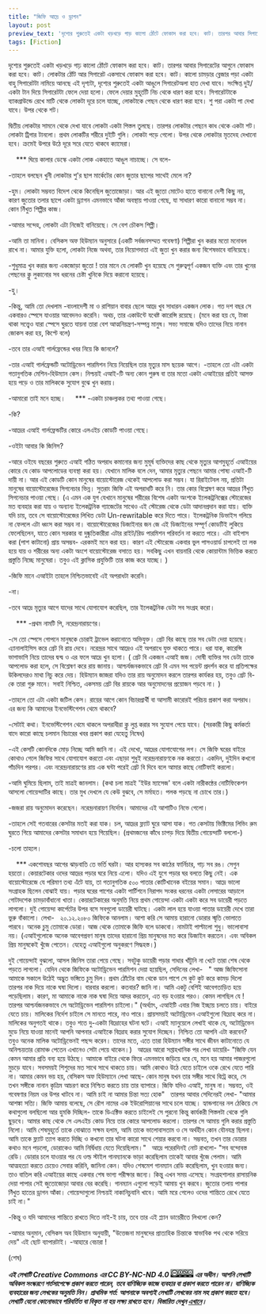```yaml
---
title: "জিফি আদ্রে ও ড্রাগন"
layout: post
preview_text: 'দৃশ্যের শুরুতেই একটা খড়খড়ে গাড় কালো ঠোঁটে ফোকাস করা হবে। কাট। তারপর আবার সিগারেটের আগুনে ফোকাস করা হবে।'
tags: [Fiction]
---
```


দৃশ্যের শুরুতেই একটা খড়খড়ে গাঢ় কালো ঠোঁটে ফোকাস করা হবে। কাট। তারপর আবার সিগারেটের আগুনে ফোকাস করা হবে। কাট। লোকটার ঠোঁট আর সিগারেট একসাথে ফোকাস করা হবে। কাট। কালো চামড়ার ব্লেজার পড়া একটা বাহু সিগারেটটা নামিয়ে আনছে এই দৃশ্যটা, দৃশ্যের শুরুতেই একটা আঙুলে সিগারেটঅলা হাত দেখা যাবে। সংক্ষিপ্ত দুই/একটা টান দিয়ে সিগারেটটা ফেলে দেয়া হলো। ফেলে দেয়ার মুহূর্তটি নিচ থেকে ধারণ করা হবে। সিগারেটটাকে ব্যাকগ্রাউন্ডে রেখে মাটি থেকে লোকটা দূরে চলে যাচ্ছে, লোকটাকে পেছন থেকে ধারণ করা হবে। শু পরা একটা পা দেখা যাবে। উপর থেকে শট। 

দ্বিতীয় লোকটার সামনে থেকে দেখা যাবে লোকটা একটা পিস্তল তুলছে। তারপর লোকটার পেছনে কাধ থেকে একটা শট। লোকটা ট্রিগার টানলো। প্রথম লোকটির শরীরে দুইটি গুলি। লোকটা পড়ে গেলো। উপর থেকে লোকটার মৃতদেহ দেখানো হবে। ক্রমেই উপরে উঠে দূরে সরে যেতে থাকবে ক্যামেরা। 

&nbsp;
&nbsp;
        ***
 ঘিয়ে কালার ডেস্কে একটা লোক একহাতে আঙুল নাচাচ্ছে। সে বলে-

-তাহলে বলছেন খুনী লোকটার শু'র ছাপ মার্কেটের কোন জুতার ছাপের সাথেই মেলে না? 

-হুম। লোকটা সম্ভবত বিদেশ থেকে কিনেছিল জুতোজোড়া। আর এই জুতো মোটেও হাতে বানানো দেশী কিছু নয়, কারণ জুতোর তলার ছাপে একটা ড্র্যাগন এমনভাবে আঁকা অবস্থায় পাওয়া গেছে, যা সাধারণ কারো বানানো সম্ভব না। কোন নিঁখুত শিল্পীর কাজ।

-আমার সন্দেহ, লোকটা এটা নিজেই বানিয়েছে। সে বেশ চৌকস শিল্পী। 

-আমি তা মানিনা। বেসিকস অফ হিউম্যান অনুসারে (একটি সর্বজনসম্মত গবেষণা) শিল্পীরা খুন করার মতো মনোবল রাখে না। আমার যুক্তি হলো, লোকটা নিজে অথবা, তার নিয়োগদাতা এই জুতা খুন করার জন্য বিশেষভাবে বানিয়েছে। 

-শুধুমাত্র খুন করার জন্য একজোড়া জুতো ! তার মানে যে লোকটি খুন হয়েছে সে গুরুত্বপূর্ণ একজন ব্যক্তি এবং তার খুনের পেছনের ক্লু লুকানোর সব ধরনের চেষ্টা খুনিকে দিয়ে করানো হয়েছে। 

-হু। 

-কিন্তু, আমি তো দেখলাম -বাংলাদেশী মা ও রাশিয়ান বাবার ছেলে আদ্রে খুব সাধারন একজন লোক। গত দশ বছর সে একবারও স্পেসে যাওয়ার আবেদনও করেনি। অথচ, তার একাউন্টে যথেষ্ট কারেন্সি রয়েছে। (মনে করা হয় যে, টাকা থাকা সত্ত্বেও যারা স্পেসে ঘুরতে যায়না তারা বেশ আত্মনিয়ন্ত্রণ-সম্পন্ন মানুষ। সভ্য সমাজে যদিও তাদের নিয়ে নানান জোকস করা হয়, কিপ্টে বলে) 

-তবে তার এআই গার্লফ্রেন্ডের খবর নিয়ে কি জানলে? 

-তার এআই গার্লফ্রেন্ডটি অটোড্রিভেন পারমিশন নিয়ে নিয়েছিল তার মৃত্যুর মাস ছয়েক আগে। 
-তাহলে তো এটা একটা গতানুগতিক মেশিন-হিউম্যান কেস। নিশ্চয়ই এআই-টি অন্য কোন পুরুষ বা তার মতো একটা এআইয়ের প্রতিই আসক্ত হয়ে পড়ে ও তার মালিককে সুযোগ বুঝে খুন করায়। 

-আমারো তাই মনে হচ্ছে। 
&nbsp;
&nbsp;
            ***
-একটা চাঞ্চল্যকর তথ্য পাওয়া গেছে। 

-কি? 

-আদ্রের এআই গার্লফ্রেন্ডটির কোরে এলএইচ কোডটি পাওয়া গেছে। 

-ওইটা আবার কি জিনিস?

-আরে ওইযে বছরের শুরুতে এআই গঠিত অপরাধ কমানোর জন্য মুমূর্ষ ব্যক্তিদের কাছ থেকে মৃত্যুর আগমুহূর্তে এআইয়ের কোরে যে কোড আপলোডের ব্যবস্থা করা হয়। যেখানে মালিক বলে দেন, আমার মৃত্যুর পেছনে আমার পোষ্য এআই-টি দায়ী না। আর এই কোডটি কোন মানুষের বায়োস্টোরেজ থেকেই আপলোড করা সম্ভব। যা রিরাইটেবল নয়, প্রতিটা মানুষের বায়োস্টোরেজের সিগনেচার ভিন্ন। সুতরাং জিফি এই অপরাধটি করে নি। তার কোর বিশ্লেষণ করে আদ্রের নিঁখুত সিগনেচার পাওয়া গেছে। (এ এমন এক যুগ যেখানে মানুষের শরীরের বিশেষ একটা অংশকে ইলেকট্রনিক্সের স্টোরেজের মত ব্যবহার করা যায় ও অন্যান্য ইলেকট্রনিক গ্যাজেটের সাথেও এই স্টোরেজ থেকে ডেটা আদানপ্রদান করা যায়। ব্যক্তি যদি চায়, তবে সে বায়োস্টোরেজের লিখিত ডেটা Un-rewritable করে দিতে পারে। ইলেকট্রনিক ডিভাইস গলিয়ে না ফেললে এটা ধ্বংস করা সম্ভব না। বায়োস্টোরেজের ডিজাইনার জন জে এই ডিজাইনের সম্পূর্ণ কোডটিই লুকিয়ে ফেলেছিলেন, যাতে কোন সরকার বা দুষ্কৃতিকারীরা এটার রাইট/রিড পারমিশন পরিবর্তন না করতে পারে। এটা বাইপাস করা (পাশ কাটানো) প্রায় অসম্ভব- এরকমই মনে করা হয়। কারণ এই স্টোরেজে একবার ভুল পাসওয়ার্ড চাপলেই তা লক হয়ে যায় ও শরীরের অন্য একটা অংশে বায়োস্টোরেজ বসাতে হয়। সবকিছু এখন বায়নারি থেকে কোয়ান্টাম ভিত্তিক করতে প্রস্তুতি নিচ্ছে মানুষেরা। তবুও এই ক্লাসিক প্রযুক্তিটি তার কাজ করে যাচ্ছে। ) 

-জিফি মানে এআইটা তাহলে নিশ্চিতভাবেই এই অপরাধটা করেনি। 

-না। 

-তবে আদ্রে মৃত্যুর আগে যাদের সাথে যোগাযোগ করেছিল, তার ইলেকট্রনিক ডেটা সব সংগ্রহ করো।

&nbsp;
&nbsp;
        ***
-প্রথম নামটি পি, নরেন্দ্রনারায়ণের। 

-সে তো স্পেসে গোপনে মানুষকে চোরাই ট্রাভেল করানোতে অভিযুক্ত। গ্রেট বির কাছে তার সব ডেটা দেয়া হয়েছে। এ্যানালাইসিস করে গ্রেট বি রায় দেবে। নরেন্দ্রর সাথে আদ্রেও এই অপরাধে যুক্ত থাকতে পারে। ধরা যাক, কারেন্সি ভাগাভাগি নিয়ে তাদের দ্বন্দ্ব ও এর ফলে আদ্রে খুন হলো। ( গ্রেট বি একজন এআই জজ। দোষী ব্যক্তির সব ডেটা তাকে আপলোড করা হলে, সে বিশ্লেষণ করে রায় জানায়। আশ্চর্যজনকভাবে গ্রেট বি এমন সব পয়েন্ট প্রদর্শন করে যা প্রতিপক্ষের উকিলদেরও মাথা নিচু করে দেয়। হিউম্যান জাজরা যদিও তার রায় অনুমোদন করলে তারপর কার্যকর হয়, তবুও গ্রেট বি-কে তারা গুরু মানে। সবাই নিশ্চিত, একসময় গ্রেট বির রায়কে আর অনুমোদনের প্রয়োজন পড়বে না। ) 

-তাহলে তো এটা একটা জটিল কেস। রায়ের আগে কোন বিচারপ্রার্থী বা আসামী কারোরই পরিচয় প্রকাশ করা অপরাধ। এর জন্য কি আমাদের ইনভেস্টিগেশন থেমে থাকবে? 

-সেটাই কথা। ইনভেস্টিগেশন থেমে থাকলে অপরাধীরা ক্লু লুপ্ত করার সব সুযোগ পেয়ে যাবে। (সরকারী কিছু কর্মকর্তা বাদে কারো কাছে চলমান বিচারের খবর প্রকাশ করা যেহেতু নিষেধ) 

-এই কেসটি কোনদিকে মোড় নিচ্ছে আমি জানি না। এই দেখো, আদ্রের যোগাযোগের লগ। সে জিফি ঘরের বাইরে কোথাও গেলে জিফির সাথে যোগাযোগ করতো এবং এছাড়া শুধুই নরেন্দ্রনারায়ণকে নক করতো। একদিন, দুইদিন কখনো পাঁচদিন পরপর। এবং নরেন্দ্রনারায়ণের রায় এক ঘন্টা পরেই গ্রেট বি দিবে বলে আমার কাছে নোটিফাই করলো। 

-আমি ঘুমিয়ে ছিলাম, তাই মাত্রই জানলাম। (কথা চলা মাত্রই 'ইউর ম্যাসেজ' বলে একটা নারীকন্ঠের নোটিফিকেশন আসলো গোয়েন্দাটির কাছে। তার মুখ দেখলে যে কেউ বুঝবে, সে মর্মাহত। পলক পড়ছে না চোখে তার।) 

-জজরা রায় অনুমোদন করেছেন। নরেন্দ্রনারায়ণ নির্দোষ। আমাদের এই আশাটিও নিভে গেলো। 

-তাহলে সেই গতবারের কেসটার মতই করা যাক। চল, আদ্রের ফ্ল্যাট ঘুরে আসা যাক। গত কেসটায় ভিক্টিমের লিভিং রুম ঘুরতে গিয়ে আমাদের কেসটার সমাধান হয়ে গিয়েছিল। (প্রথমজনের কাঁধে চাপড় দিয়ে দ্বিতীয় গোয়েন্দাটি বললো-) 

-চলো তাহলে।

&nbsp;
&nbsp;
        ***
একশোবছর আগের ঝাড়বাতি তে ভর্তি ঘরটা। আর হাস্যকর সব কাঠের ফার্নিচার, গাঢ় সব রঙ। সেগুন হয়তো। কেয়ারটেকার ওদের আদ্রের পড়ার ঘরে নিয়ে এলো। যদিও এই যুগে পড়ার ঘর বলতে কিছু নেই। এক বায়োস্টোরেজে যে পরিমাণ তথ্য এঁটে যায়, তা গতানুগতিক ৫০০ পাতার কোটিখানেক বইয়ের সমান। আদ্রে ভালো সংগ্রাহক ছিলেন বোঝাই যায়। পড়ার ঘরের পাশের একটা পার্টিশনে নিরাপদ সংকর ধরনের একটা লেসারের আড়ালে গোটাদশেক চামড়াবাঁধানো খাতা। কেয়ারটেকারের অনুমতি নিয়ে প্রথম গোয়েন্দা একটা একটা করে সব ডায়েরী পড়তে লাগলো। দুই গোয়েন্দা কার্পেটের উপর বসে সবগুলো ডায়েরী ঘাটছে। একটা লাল হয়ে যাওয়া পাতার ডায়েরী দেখে তারা ভুরু বাঁকালো। লেখা- 
&nbsp;
২০.১২.২০৮০ 
জিফিকে আনলাম। আশা করি সে আমায় হারানো ডোরার স্মৃতি ভোলাতে পারবে। অনেক চুমু তোমাকে ডোরা। আজ থেকে তোমাকে জিফি বলে ডাকবো। নামটাই পাল্টালো শুধু। ভালোবাসা নয়। (এআইগুলোকে অনেক আবেগপ্রবণ মানুষ তাদের হারানো প্রিয় মানুষদের মত করে ডিজাইন করতেন। এবং অবিকল প্রিয় মানুষকেই খুঁজে পেতেন। যেহেতু এআইগুলো অনুকরণে সিদ্ধহস্ত।) 

দুই গোয়েন্দাই বুঝলো, আসল জিনিস তারা পেয়ে গেছে। সবটুকু ডায়েরী পড়ার গাধার খাঁটুনি না খেটে তারা শেষ থেকে পড়তে লাগলো। যেদিন থেকে জিফিকে অটোড্রিভেন পারমিশন দেয়া হয়েছিল, সেদিনের লেখা- 
&nbsp;
" আজ জিফিসোনা আমাকে সকালে উঠেই অদ্ভুত ভঙ্গিতে চুমু দিল। প্রথম ঠোঁটের বাম থেকে ডান পাশে সে কুট কুট করে কামড় দিলো তারপর নাক দিয়ে নাকে ঘষা দিলো। বারবার করলো। কতবার? জানি না। আমি একটু বেশিই আবেগতাড়িত হয়ে পড়েছিলাম। কারণ, মা আমাকে নাকে নাক ঘষা দিয়ে আদর করতেন, এত বড় হওয়ার পরও। কেমন লাগছিল যে ! তারপর আশ্চর্যজনকভাবে সে অটোড্রিভেন পারমিশন চাইলো।" (অর্থ্যাৎ, এআইটি এবার নিজ ইচ্ছায় চলতে চায়। বাইরে যেতে চায়। মালিকের নির্দেশ চাইলে সে মানতে পারে, নাও পারে। প্রায়সময়ই অটোড্রিভেন এআইগুলো বিদ্রোহ করে না। মালিকের অনুগতই থাকে। তবুও শতে দু-একটা বিদ্রোহের ঘটনা ঘটে। এআই ম্যানুয়েলে লেখাই থাকে যে, অটোড্রিভেন মুডে নিয়ে যাওয়া মানেই আপনি আপনার এআইকে বিদ্রোহ করার সুযোগ দিচ্ছেন। নিশ্চিত তো আপনি এটা করবেন? তবুও অনেক মালিক অটোড্রিভেনই পছন্দ করেন। তাদের মতে, এতে তারা হিউম্যান সঙ্গীর সাথে জীবন কাটানোতে যে অনিশ্চয়তার রোমাঞ্চ পেতেন এখানেও সেটা পেয়ে থাকেন।) 
&nbsp;
আদ্রের আরো সপ্তাহখানিক পর লেখা ডায়েরি- 
"জিফি যেন কেমন আমার প্রতি বন্য হয়ে উঠছে। আমাকে বাইরে থেকে ফিরে এমনভাবে জড়িয়ে ধরে যে, মনে হয় আমার পাজরগুলো মুচড়ে যাবে। সবসময়ই শিশুদের মত সাথে সাথে থাকতে চায়। আমি কোথাও উঠে যেতে চাইলে ওকে রেখে যেতে পারি না। আমার কেমন ভয় হয়, বেসিকস অফ হিউম্যানে লেখা আছে- কোন মানুষ যখন তার সঙ্গীর সাথে বিট্রে করে, সে তখন সঙ্গীকে নানান কৃত্রিম আচরণ করে নিশ্চিত করতে চায় তার ব্যাপারে। জিফি যদিও এআই, মানুষ না। সম্ভবত, ওই গবেষণার নিয়ম ওর উপর খাটবে না। আমি চাই না আমার চিন্তা সত্য হোক" 
&nbsp;
তারপর আবার সেদিনেরই লেখা- 
"আমার আশঙ্কা সত্যি। জিফি আমায় বলেছে, সে রৌগ নামের এক ইউরোপিয়ানের সাথে চলে যাচ্ছে। হ্যান্ডগানের নল ঠেকিয়ে সে কথাগুলো বলছিলো আর হুমকি দিচ্ছিল- তাকে ডিএক্টিভ করতে চাইলেই সে পুরনো কিন্তু কার্যকরী পিস্তলটা থেকে গুলি ছুড়বে। আমার কাছ থেকে সে এলএইচ কোড নিয়ে তার কোরে আপলোড করলো। তারপর সে আমায় গুলি করার প্রস্তুতি নিলো। আমি শেষমুহূর্তে তাকে বোঝাতে সক্ষম হলাম, আমি তাকে ভালোবাসতাম ও সে অর্থহীন কোন যৌনযন্ত্র ছিলনা। আমি তাকে ফ্ল্যাট ত্যাগ করতে দিচ্ছি ও কখনো তার ঘটনা কারো সাথে শেয়ার করবো না। সম্ভবত, তখন তার ডোরার কথাও মনে পড়লো, ডোরাকেও আমি নির্দ্বিধায় যেতে দিয়েছিলাম।" 
&nbsp;
আদ্রে পরেরদিনই নোট রাখলো- 
"সব বন্দোবস্ত রেডি। ডোরার চলে যাওয়ার পর যে ওল্ড স্টাইল গানম্যানকে ভাড়া করেছিলাম তাকেই আবার খুঁজে পেলাম। আমি আত্মহত্যা করতে চেয়েও সেবার করিনি, জানিনা কেন। যদিও শেষমেশ গানম্যান রেডি করেছিলাম, খুন হওয়ার জন্য। তাও বাতিল করি এআইয়ের কাছে একবার শেষ ভাগ্য পরীক্ষার জন্যে। কিন্তু এখন সময় এসেছে। সংগ্রহশালার রাসায়নিক দেয়া পাপার সেই জুতোজোড়া আবার বের করেছি। গানম্যান এগুলো পড়েই আমায় খুন করবে। জুতোর তলায় পাপার নিঁখুত হাতের ড্রাগন আঁকা। গোয়েন্দাগুলো নিশ্চয়ই নাকানিচুবানি খাবে। আমি মরে গেলেও ওদের শান্তিতে রেখে যেতে চাই না।" 

-কিন্তু ও যদি আমাদের শান্তিতে রাখতে দিতে নাই-ই চায়, তবে তার এই প্ল্যান ডায়েরীতে লিখলো কেন? 

-আমার অনুমান, বেসিকস অব হিউম্যান অনুযায়ী, "উত্তেজনা মানুষদের প্রাত্যহিক চিন্তাকে স্বাভাবিক পথ থেকে সরিয়ে দেয়" এই ছোট ব্যাপারটাই। 
-আহারে বেচারা ! 

(শেষ)
&nbsp;
&nbsp;
&nbsp;
&nbsp;
&nbsp;



**_এই লেখাটি  Creative Commons এর CC BY-NC-ND 4.0 ![CCBY4](/assets/images/ccbyncnd.png)  এর অধীন। আপনি লেখাটি অবিকল সংস্করণে শর্তসাপেক্ষে  প্রকাশ করতে পারেন,_**
**_তবে বাণিজ্যিক কাজে ব্যবহার বা প্রকাশ করতে পারেন না। বাণিজ্যিক ব্যবহারের জন্য লেখকের অনুমতি নিন।_**
**_প্রাথমিক শর্ত:  আপনাকে অবশ্যই লেখাটি লেখকের নাম সহ প্রকাশ করতে হবে। লেখাটি যেনো কোনোভাবে পরিবর্তিত বা বিকৃত না  হয় লক্ষ্য রাখতে হবে।_**
**_বিস্তারিত দেখুন [এখানে](https://creativecommons.org/licenses/by-nc-nd/4.0/)।_**
